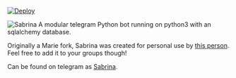 [![Deploy](https://www.herokucdn.com/deploy/button.svg)](https://heroku.com/deploy?template=https://github.com/TheBabyxD/SaitamaRobot)

![Sabrina](https://telegra.ph/file/2950edbc65d260f512604.jpg)
A modular telegram Python bot running on python3 with an sqlalchemy database.

Originally a Marie fork, Sabrina was created for personal use by [this person](https://t.me/Baby_xD). Feel free to add it to your groups though!

Can be found on telegram as [Sabrina](https://t.me/SabrinaRobot).


